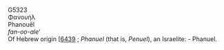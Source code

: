 G5323  
Φανουήλ  
Phanouēl  
*fan-oo-ale‘*  
Of Hebrew origin \[[6439](h6439) ; *Phanuel* (that is, *Penuel*), an
Israelite: - Phanuel.  
